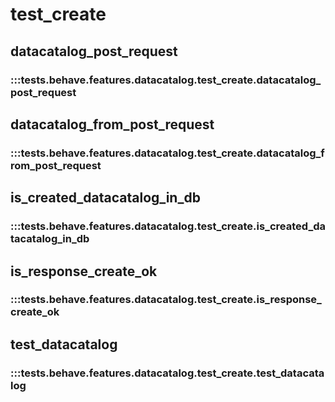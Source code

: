 # test_create

## datacatalog_post_request

### :::tests.behave.features.datacatalog.test_create.datacatalog_post_request

## datacatalog_from_post_request

### :::tests.behave.features.datacatalog.test_create.datacatalog_from_post_request

## is_created_datacatalog_in_db

### :::tests.behave.features.datacatalog.test_create.is_created_datacatalog_in_db

## is_response_create_ok

### :::tests.behave.features.datacatalog.test_create.is_response_create_ok

## test_datacatalog

### :::tests.behave.features.datacatalog.test_create.test_datacatalog

